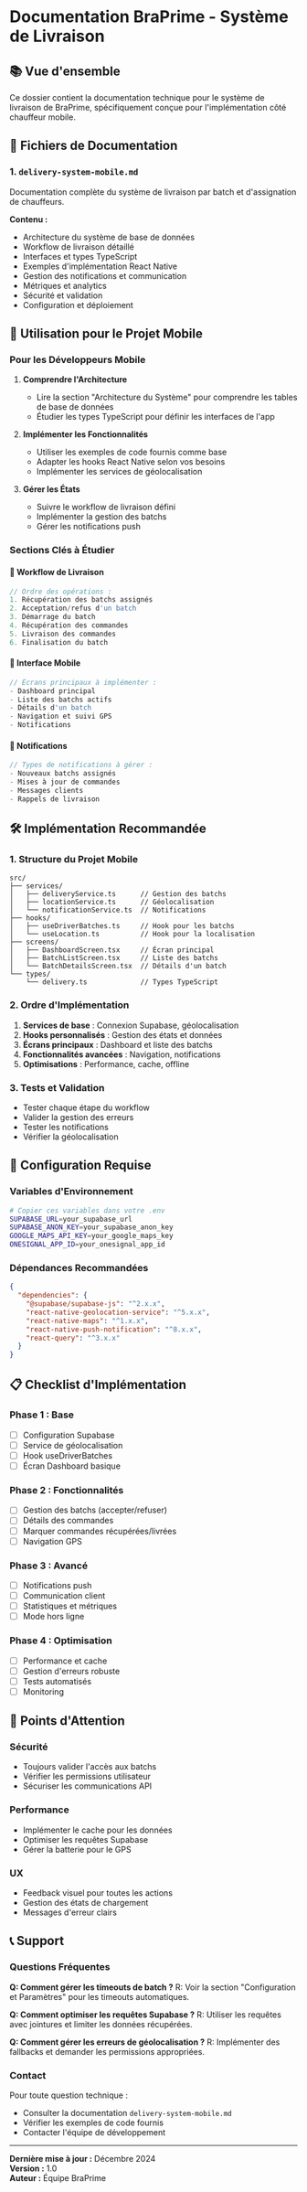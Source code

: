 # Documentation BraPrime - Système de Livraison

## 📚 Vue d'ensemble

Ce dossier contient la documentation technique pour le système de livraison de BraPrime, spécifiquement conçue pour l'implémentation côté chauffeur mobile.

## 📖 Fichiers de Documentation

### 1. `delivery-system-mobile.md`
Documentation complète du système de livraison par batch et d'assignation de chauffeurs.

**Contenu :**
- Architecture du système de base de données
- Workflow de livraison détaillé
- Interfaces et types TypeScript
- Exemples d'implémentation React Native
- Gestion des notifications et communication
- Métriques et analytics
- Sécurité et validation
- Configuration et déploiement

## 🎯 Utilisation pour le Projet Mobile

### Pour les Développeurs Mobile

1. **Comprendre l'Architecture**
   - Lire la section "Architecture du Système" pour comprendre les tables de base de données
   - Étudier les types TypeScript pour définir les interfaces de l'app

2. **Implémenter les Fonctionnalités**
   - Utiliser les exemples de code fournis comme base
   - Adapter les hooks React Native selon vos besoins
   - Implémenter les services de géolocalisation

3. **Gérer les États**
   - Suivre le workflow de livraison défini
   - Implémenter la gestion des batchs
   - Gérer les notifications push

### Sections Clés à Étudier

#### 🔄 Workflow de Livraison
```typescript
// Ordre des opérations :
1. Récupération des batchs assignés
2. Acceptation/refus d'un batch
3. Démarrage du batch
4. Récupération des commandes
5. Livraison des commandes
6. Finalisation du batch
```

#### 📱 Interface Mobile
```typescript
// Écrans principaux à implémenter :
- Dashboard principal
- Liste des batchs actifs
- Détails d'un batch
- Navigation et suivi GPS
- Notifications
```

#### 🔔 Notifications
```typescript
// Types de notifications à gérer :
- Nouveaux batchs assignés
- Mises à jour de commandes
- Messages clients
- Rappels de livraison
```

## 🛠️ Implémentation Recommandée

### 1. Structure du Projet Mobile
```
src/
├── services/
│   ├── deliveryService.ts      // Gestion des batchs
│   ├── locationService.ts      // Géolocalisation
│   └── notificationService.ts  // Notifications
├── hooks/
│   ├── useDriverBatches.ts     // Hook pour les batchs
│   └── useLocation.ts          // Hook pour la localisation
├── screens/
│   ├── DashboardScreen.tsx     // Écran principal
│   ├── BatchListScreen.tsx     // Liste des batchs
│   └── BatchDetailsScreen.tsx  // Détails d'un batch
└── types/
    └── delivery.ts             // Types TypeScript
```

### 2. Ordre d'Implémentation
1. **Services de base** : Connexion Supabase, géolocalisation
2. **Hooks personnalisés** : Gestion des états et données
3. **Écrans principaux** : Dashboard et liste des batchs
4. **Fonctionnalités avancées** : Navigation, notifications
5. **Optimisations** : Performance, cache, offline

### 3. Tests et Validation
- Tester chaque étape du workflow
- Valider la gestion des erreurs
- Tester les notifications
- Vérifier la géolocalisation

## 🔧 Configuration Requise

### Variables d'Environnement
```bash
# Copier ces variables dans votre .env
SUPABASE_URL=your_supabase_url
SUPABASE_ANON_KEY=your_supabase_anon_key
GOOGLE_MAPS_API_KEY=your_google_maps_key
ONESIGNAL_APP_ID=your_onesignal_app_id
```

### Dépendances Recommandées
```json
{
  "dependencies": {
    "@supabase/supabase-js": "^2.x.x",
    "react-native-geolocation-service": "^5.x.x",
    "react-native-maps": "^1.x.x",
    "react-native-push-notification": "^8.x.x",
    "react-query": "^3.x.x"
  }
}
```

## 📋 Checklist d'Implémentation

### Phase 1 : Base
- [ ] Configuration Supabase
- [ ] Service de géolocalisation
- [ ] Hook useDriverBatches
- [ ] Écran Dashboard basique

### Phase 2 : Fonctionnalités
- [ ] Gestion des batchs (accepter/refuser)
- [ ] Détails des commandes
- [ ] Marquer commandes récupérées/livrées
- [ ] Navigation GPS

### Phase 3 : Avancé
- [ ] Notifications push
- [ ] Communication client
- [ ] Statistiques et métriques
- [ ] Mode hors ligne

### Phase 4 : Optimisation
- [ ] Performance et cache
- [ ] Gestion d'erreurs robuste
- [ ] Tests automatisés
- [ ] Monitoring

## 🚨 Points d'Attention

### Sécurité
- Toujours valider l'accès aux batchs
- Vérifier les permissions utilisateur
- Sécuriser les communications API

### Performance
- Implémenter le cache pour les données
- Optimiser les requêtes Supabase
- Gérer la batterie pour le GPS

### UX
- Feedback visuel pour toutes les actions
- Gestion des états de chargement
- Messages d'erreur clairs

## 📞 Support

### Questions Fréquentes

**Q: Comment gérer les timeouts de batch ?**
R: Voir la section "Configuration et Paramètres" pour les timeouts automatiques.

**Q: Comment optimiser les requêtes Supabase ?**
R: Utiliser les requêtes avec jointures et limiter les données récupérées.

**Q: Comment gérer les erreurs de géolocalisation ?**
R: Implémenter des fallbacks et demander les permissions appropriées.

### Contact
Pour toute question technique :
- Consulter la documentation `delivery-system-mobile.md`
- Vérifier les exemples de code fournis
- Contacter l'équipe de développement

---

**Dernière mise à jour :** Décembre 2024  
**Version :** 1.0  
**Auteur :** Équipe BraPrime 